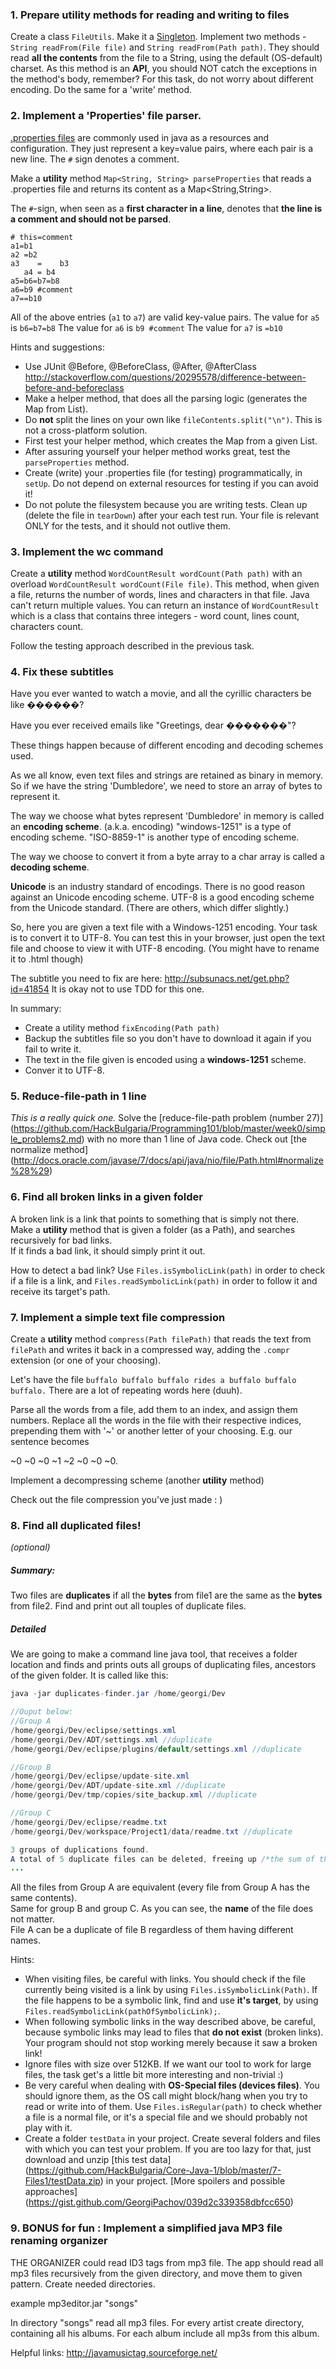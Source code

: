 ### 1. Prepare utility methods for reading and writing to files

Create a class `FileUtils`. Make it a [Singleton](http://en.wikipedia.org/wiki/Singleton_pattern).
Implement two methods - `String readFrom(File file)` and `String readFrom(Path path)`.
They should read **all the contents** from the file to a String, using the default (OS-default) charset.
As this method is an **API**, you should NOT catch the exceptions in the method's body, remember?
For this task, do not worry about different encoding.
Do the same for a 'write' method.

### 2. Implement a 'Properties' file parser.
[.properties files](http://en.wikipedia.org/wiki/.properties) are commonly used in java as a resources and configuration. They just represent a key=value pairs, where each pair is a new line. The `#` sign denotes a comment.

Make a **utility** method `Map<String, String> parseProperties` that reads a .properties file and returns its content as a Map<String,String>.

The `#`-sign, when seen as a **first character in a line**,  denotes that **the line is a comment and should not be parsed**. 

```
# this=comment
a1=b1 
a2 =b2
a3    =    b3
   a4 = b4
a5=b6=b7=b8
a6=b9 #comment 
a7==b10
```
All of the above entries (`a1` to `a7`) are valid key-value pairs. 
The value for `a5` is `b6=b7=b8`
The value for `a6` is `b9 #comment`
The value for `a7` is `=b10`

Hints and suggestions:
- Use JUnit @Before, @BeforeClass, @After, @AfterClass http://stackoverflow.com/questions/20295578/difference-between-before-and-beforeclass
- Make a helper method, that does all the parsing logic (generates the Map from List<String>).
- Do **not** split the lines on your own like `fileContents.split("\n")`. This is not a cross-platform solution. 
- First test your helper method, which creates the Map from a given List<String>. 
- After assuring yourself your helper method works great, test the `parseProperties` method.
- Create (write) your .properties file (for testing) programmatically, in `setUp`. Do not depend on external resources for testing if you can avoid it!
- Do not polute the filesystem because you are writing tests. Clean up (delete the file in `tearDown`) after your each test run. Your file is relevant ONLY for the tests, and it should not outlive them. 

### 3. Implement the wc command

Create a **utility** method `WordCountResult wordCount(Path path)` with an overload `WordCountResult wordCount(File file)`.
This method, when given a file, returns the number of words, lines and characters in that file.
Java can't return multiple values. You can return an instance of `WordCountResult` which is a class that contains three integers - word count, lines count, characters count.

Follow the testing approach described in the previous task.

### 4. Fix these subtitles
Have you ever wanted to watch a movie, and all the cyrillic characters be like ������? 

Have you ever received emails like "Greetings, dear �������"?

These things happen because of different encoding and decoding schemes used.   

As we all know, even text files and strings are retained as binary in memory. 
So if we have the string 'Dumbledore', we need to store an array of bytes to represent it. 

The way we choose what bytes represent 'Dumbledore' in memory is called an **encoding scheme**. (a.k.a. encoding)
"windows-1251" is a type of encoding scheme.
"ISO-8859-1" is another type of encoding scheme.

The way we choose to convert it from a byte array to a char array is called a **decoding scheme**.

**Unicode** is an industry standard of encodings. There is no good reason against an Unicode encoding scheme.
UTF-8 is a good encoding scheme from the Unicode standard. (There are others, which differ slightly.)

So, here you are given a text file with a Windows-1251 encoding. Your task is to convert it to UTF-8. You can test this in your browser, just open the text file and choose to view it with UTF-8 encoding. (You might have to rename it to .html though)

The subtitle you need to fix are here: http://subsunacs.net/get.php?id=41854
It is okay not to use TDD for this one. 

In summary:
- Create a utility method `fixEncoding(Path path)`
- Backup the subtitles file so you don't have to download it again if you fail to write it.
- The text in the file given is encoded using a **windows-1251** scheme. 
- Conver it to UTF-8.

### 5. Reduce-file-path in 1 line
*This is a really quick one.*
Solve the [reduce-file-path problem (number 27)] (https://github.com/HackBulgaria/Programming101/blob/master/week0/simple_problems2.md) with no more than 1 line of Java code.
Check out [the normalize method] (http://docs.oracle.com/javase/7/docs/api/java/nio/file/Path.html#normalize%28%29)


### 6. Find all broken links in a given folder
A broken link is a link that points to something that is simply not there.   
Make a **utility** method that is given a folder (as a Path),  and searches recursively for bad links.  
If it finds a bad link, it should simply print it out.  

How to detect a bad link? Use `Files.isSymbolicLink(path)` in order to check if a file is a link, and `Files.readSymbolicLink(path)` in order to follow it and receive its target's path.


### 7. Implement a simple text file compression

Create a **utility** method `compress(Path filePath)`
that reads the text from `filePath` and writes it back in a compressed way, adding the `.compr` extension (or one of your choosing).

Let's have the file 
`buffalo buffalo buffalo rides a buffalo buffalo buffalo.`
There are a lot of repeating words here (duuh).

Parse all the words from a file, add them to an index, and assign them numbers.
Replace all the words in the file with their respective indices, prepending them with '~' or another letter of your choosing.
E.g. our sentence becomes

~0 ~0 ~0 ~1 ~2 ~0 ~0 ~0.

Implement a decompressing scheme (another **utility** method)

Check out the file compression you've just made : )


### 8. Find all duplicated files!
*(optional)*

##### Summary:
Two files are **duplicates** if all the **bytes** from file1 are the same as the **bytes** from file2.
Find and print out all touples of duplicate files.

##### Detailed

We are going to make a command line java tool, that receives a folder location and finds and prints outs all groups of duplicating files, ancestors of the given folder.
It is called like this:
```java
java -jar duplicates-finder.jar /home/georgi/Dev 

//Ouput below:
//Group A
/home/georgi/Dev/eclipse/settings.xml
/home/georgi/Dev/ADT/settings.xml //duplicate
/home/georgi/Dev/eclipse/plugins/default/settings.xml //duplicate

//Group B
/home/georgi/Dev/eclipse/update-site.xml
/home/georgi/Dev/ADT/update-site.xml //duplicate
/home/georgi/Dev/tmp/copies/site_backup.xml //duplicate

//Group C
/home/georgi/Dev/eclipse/readme.txt 
/home/georgi/Dev/workspace/Project1/data/readme.txt //duplicate

3 groups of duplications found.
A total of 5 duplicate files can be deleted, freeing up /*the sum of the lengths of those 5 files*/ disk space
...
```

All the files from Group A are equivalent (every file from Group A has the same contents).   
Same for group B and group C. As you can see, the **name** of the file does not matter.   
File A can be a duplicate of file B regardless of them having different names.


Hints:
- When visiting files, be careful with links. You should check if the file currently being visited is a link by using `Files.isSymbolicLink(Path)`. If the file happens to be a symbolic link, find and use **it's target**, by using `Files.readSymbolicLink(pathOfSymbolicLink);`.
- When following symbolic links in the way described above, be careful, because symbolic links may lead to files that **do not exist** (broken links). Your program should not stop working merely because it saw a broken link!
- Ignore files with size over 512KB. If we want our tool to work for large files, the task get's a little bit more interesting and non-trivial :)
- Be very careful when dealing with **OS-Special files (devices files)**. You should ignore them, as the OS call might block/hang when you try to read or write into of them. Use `Files.isRegular(path)` to check whether a file is a normal file, or it's a special file and we should probably not play with it.
- Create a folder `testData` in your project. Create several folders and files with which you can test your problem. If you are too lazy for that, just download and unzip [this test data] (https://github.com/HackBulgaria/Core-Java-1/blob/master/7-Files1/testData.zip) in your project.
[More spoilers and possible approaches] (https://gist.github.com/GeorgiPachov/039d2c339358dbfcc650)


### 9. BONUS for fun : Implement a simplified java MP3 file renaming organizer

THE ORGANIZER  could read ID3 tags from mp3 file. The app should read all mp3 files recursively from the given directory, and move them to given pattern. Create needed directories.

example mp3editor.jar "songs"

In directory "songs" read all mp3 files. For every artist create directory, containing all his albums. For each album include all mp3s from this album.

Helpful links: 
http://javamusictag.sourceforge.net/

